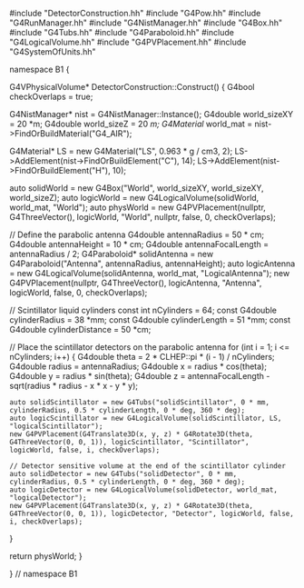 #include "DetectorConstruction.hh"
#include "G4Pow.hh"
#include "G4RunManager.hh"
#include "G4NistManager.hh"
#include "G4Box.hh"
#include "G4Tubs.hh"
#include "G4Paraboloid.hh"
#include "G4LogicalVolume.hh"
#include "G4PVPlacement.hh"
#include "G4SystemOfUnits.hh"

namespace B1
{

G4VPhysicalVolume* DetectorConstruction::Construct()
{
  G4bool checkOverlaps = true;

  G4NistManager* nist = G4NistManager::Instance();
  G4double world_sizeXY = 20 *m;
  G4double world_sizeZ = 20 *m;
  G4Material* world_mat = nist->FindOrBuildMaterial("G4_AIR");

  G4Material* LS = new G4Material("LS", 0.963 * g / cm3, 2);
  LS->AddElement(nist->FindOrBuildElement("C"), 14);
  LS->AddElement(nist->FindOrBuildElement("H"), 10);

  auto solidWorld = new G4Box("World", world_sizeXY, world_sizeXY, world_sizeZ);
  auto logicWorld = new G4LogicalVolume(solidWorld, world_mat, "World");
  auto physWorld = new G4PVPlacement(nullptr, G4ThreeVector(), logicWorld, "World", nullptr, false, 0, checkOverlaps);

  // Define the parabolic antenna
  G4double antennaRadius = 50 * cm;
  G4double antennaHeight = 10 * cm;
  G4double antennaFocalLength = antennaRadius / 2;
  G4Paraboloid* solidAntenna = new G4Paraboloid("Antenna", antennaRadius, antennaHeight);
auto logicAntenna = new G4LogicalVolume(solidAntenna, world_mat, "LogicalAntenna");
new G4PVPlacement(nullptr, G4ThreeVector(), logicAntenna, "Antenna", logicWorld, false, 0, checkOverlaps);

  // Scintillator liquid cylinders
  const int nCylinders = 64;
  const G4double cylinderRadius = 38 *mm;
  const G4double cylinderLength = 51 *mm;
  const G4double cylinderDistance = 50 *cm;

  // Place the scintillator detectors on the parabolic antenna
  for (int i = 1; i <= nCylinders; i++) {
    G4double theta = 2 * CLHEP::pi * (i - 1) / nCylinders;
    G4double radius = antennaRadius;
    G4double x = radius * cos(theta);
    G4double y = radius * sin(theta);
    G4double z = antennaFocalLength - sqrt(radius * radius - x * x - y * y);

    auto solidScintillator = new G4Tubs("solidScintillator", 0 * mm, cylinderRadius, 0.5 * cylinderLength, 0 * deg, 360 * deg);
    auto logicScintillator = new G4LogicalVolume(solidScintillator, LS, "logicalScintillator");
    new G4PVPlacement(G4Translate3D(x, y, z) * G4Rotate3D(theta, G4ThreeVector(0, 0, 1)), logicScintillator, "Scintillator", logicWorld, false, i, checkOverlaps);

    // Detector sensitive volume at the end of the scintillator cylinder
    auto solidDetector = new G4Tubs("solidDetector", 0 * mm, cylinderRadius, 0.5 * cylinderLength, 0 * deg, 360 * deg);
    auto logicDetector = new G4LogicalVolume(solidDetector, world_mat, "logicalDetector");
    new G4PVPlacement(G4Translate3D(x, y, z) * G4Rotate3D(theta, G4ThreeVector(0, 0, 1)), logicDetector, "Detector", logicWorld, false, i, checkOverlaps);
  }

  return physWorld;
}

} // namespace B1
